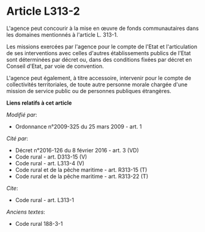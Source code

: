 # Article L313-2

L'agence peut concourir à la mise en œuvre de fonds communautaires dans les domaines mentionnés à l'article L. 313-1. 

Les missions exercées par l'agence pour le compte de l'Etat et l'articulation de ses interventions avec celles d'autres
établissements publics de l'Etat sont déterminées par décret ou, dans des conditions fixées par décret en Conseil d'Etat, par
voie de convention.

L'agence peut également, à titre accessoire, intervenir pour le compte de collectivités territoriales, de toute autre
personne morale chargée d'une mission de service public ou de personnes publiques étrangères.

**Liens relatifs à cet article**

_Modifié par_:

  - Ordonnance n°2009-325 du 25 mars 2009 - art. 1

_Cité par_:

  - Décret n°2016-126 du 8 février 2016 - art. 3 (VD)
  - Code rural - art. D313-15 (V)
  - Code rural - art. L313-4 (V)
  - Code rural et de la pêche maritime - art. R313-15 (T)
  - Code rural et de la pêche maritime - art. R313-22 (T)

_Cite_:

  - Code rural - art. L313-1

_Anciens textes_:

  - Code rural 188-3-1
